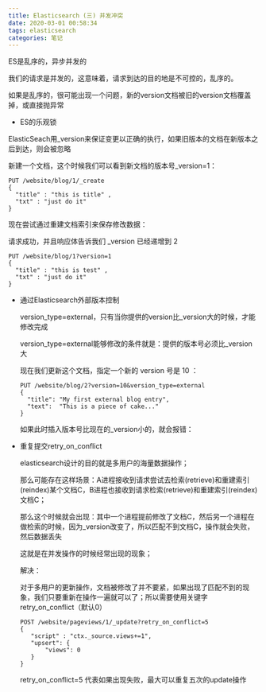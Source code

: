 ```yaml
---
title: Elasticsearch (三) 并发冲突
date: 2020-03-01 00:58:34
tags: elasticsearch
categories: 笔记
---
```


ES是乱序的，异步并发的

我们的请求是并发的，这意味着，请求到达的目的地是不可控的，乱序的。

如果是乱序的，很可能出现一个问题，新的version文档被旧的version文档覆盖掉，或直接抛异常

- ES的乐观锁

ElasticSeach用_version来保证变更以正确的执行，如果旧版本的文档在新版本之后到达，则会被忽略

新建一个文档，这个时候我们可以看到新文档的版本号_version=1：

```
PUT /website/blog/1/_create
{
  "title" : "this is title" , 
  "txt" : "just do it"
}

```

现在尝试通过重建文档索引来保存修改数据：

请求成功，并且响应体告诉我们 _version 已经递增到 2

```
PUT /website/blog/1?version=1
{
  "title" : "this is test" , 
  "txt" : "just do it"
}
```

- 通过Elasticsearch外部版本控制

  version_type=external，只有当你提供的version比_version大的时候，才能修改完成

  version_type=external能够修改的条件就是：提供的版本号必须比_version大

  现在我们更新这个文档，指定一个新的 version 号是 10 ：

  ```
  PUT /website/blog/2?version=10&version_type=external
  {
    "title": "My first external blog entry",
    "text":  "This is a piece of cake..."
  }
  ```

  如果此时插入版本号比现在的_version小的，就会报错：

  

- 重复提交retry_on_conflict

  elasticsearch设计的目的就是多用户的海量数据操作；

  那么可能存在这样场景：A进程接收到请求尝试去检索(retrieve)和重建索引(reindex)某个文档C，B进程也接收到请求检索(retrieve)和重建索引(reindex)文档C；

  那么这个时候就会出现：其中一个进程提前修改了文档C，然后另一个进程在做检索的时候，因为_version改变了，所以匹配不到文档C，操作就会失败，然后数据丢失

  这就是在并发操作的时候经常出现的现象；

  解决：

  对于多用户的更新操作，文档被修改了并不要紧，如果出现了匹配不到的现象，我们只要重新在操作一遍就可以了；所以需要使用关键字retry_on_conflict（默认0）

  ```
  POST /website/pageviews/1/_update?retry_on_conflict=5
  {
     "script" : "ctx._source.views+=1",
     "upsert": {
         "views": 0
     }
  }
  
  ```

  retry_on_conflict=5 代表如果出现失败，最大可以重复五次的update操作
